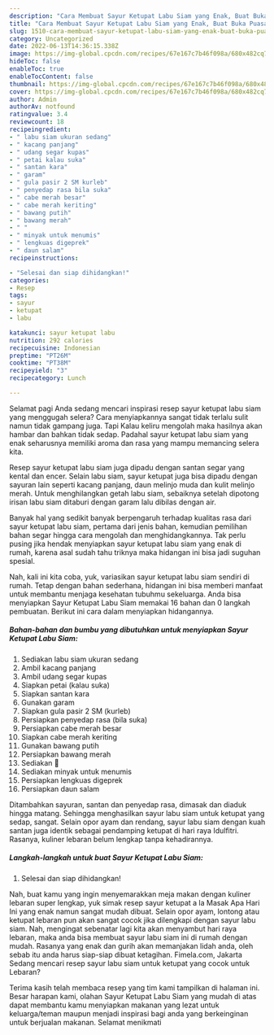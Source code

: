 ```yaml
---
description: "Cara Membuat Sayur Ketupat Labu Siam yang Enak, Buat Buka Puasa}"
title: "Cara Membuat Sayur Ketupat Labu Siam yang Enak, Buat Buka Puasa}"
slug: 1510-cara-membuat-sayur-ketupat-labu-siam-yang-enak-buat-buka-puasa
category: Uncategorized
date: 2022-06-13T14:36:15.338Z
image: https://img-global.cpcdn.com/recipes/67e167c7b46f098a/680x482cq70/sayur-ketupat-labu-siam-foto-resep-utama.jpg
hideToc: false
enableToc: true
enableTocContent: false
thumbnail: https://img-global.cpcdn.com/recipes/67e167c7b46f098a/680x482cq70/sayur-ketupat-labu-siam-foto-resep-utama.jpg
cover: https://img-global.cpcdn.com/recipes/67e167c7b46f098a/680x482cq70/sayur-ketupat-labu-siam-foto-resep-utama.jpg
author: Admin
authorAv: notfound
ratingvalue: 3.4
reviewcount: 18
recipeingredient:
- " labu siam ukuran sedang"
- " kacang panjang"
- " udang segar kupas"
- " petai kalau suka"
- " santan kara"
- " garam"
- " gula pasir 2 SM kurleb"
- " penyedap rasa bila suka"
- " cabe merah besar"
- " cabe merah keriting"
- " bawang putih"
- " bawang merah"
- " "
- " minyak untuk menumis"
- " lengkuas digeprek"
- " daun salam"
recipeinstructions:

- "Selesai dan siap dihidangkan!"
categories:
- Resep
tags:
- sayur
- ketupat
- labu

katakunci: sayur ketupat labu 
nutrition: 292 calories
recipecuisine: Indonesian
preptime: "PT26M"
cooktime: "PT38M"
recipeyield: "3"
recipecategory: Lunch

---
```



Selamat pagi Anda sedang mencari inspirasi resep sayur ketupat labu siam yang menggugah selera? Cara menyiapkannya sangat tidak terlalu sulit namun tidak gampang juga. Tapi Kalau keliru mengolah maka hasilnya akan hambar dan bahkan tidak sedap. Padahal sayur ketupat labu siam yang enak seharusnya memiliki aroma dan rasa yang mampu memancing selera kita.


Resep sayur ketupat labu siam juga dipadu dengan santan segar yang kental dan encer. Selain labu siam, sayur ketupat juga bisa dipadu dengan sayuran lain seperti kacang panjang, daun melinjo muda dan kulit melinjo merah. Untuk menghilangkan getah labu siam, sebaiknya setelah dipotong irisan labu siam ditaburi dengan garam lalu dibilas dengan air.

Banyak hal yang sedikit banyak berpengaruh terhadap kualitas rasa dari sayur ketupat labu siam, pertama dari jenis bahan, kemudian pemilihan bahan segar hingga cara mengolah dan menghidangkannya. Tak perlu pusing jika hendak menyiapkan sayur ketupat labu siam yang enak di rumah, karena asal sudah tahu triknya maka hidangan ini bisa jadi suguhan spesial.


Nah, kali ini kita coba, yuk, variasikan sayur ketupat labu siam sendiri di rumah. Tetap dengan bahan sederhana, hidangan ini bisa memberi manfaat untuk membantu menjaga kesehatan tubuhmu sekeluarga. Anda bisa menyiapkan Sayur Ketupat Labu Siam memakai 16 bahan dan 0 langkah pembuatan. Berikut ini cara dalam menyiapkan hidangannya.

<!--inarticleads1-->

##### Bahan-bahan dan bumbu yang dibutuhkan untuk menyiapkan Sayur Ketupat Labu Siam:

1. Sediakan  labu siam ukuran sedang
1. Ambil  kacang panjang
1. Ambil  udang segar kupas
1. Siapkan  petai (kalau suka)
1. Siapkan  santan kara
1. Gunakan  garam
1. Siapkan  gula pasir 2 SM (kurleb)
1. Persiapkan  penyedap rasa (bila suka)
1. Persiapkan  cabe merah besar
1. Siapkan  cabe merah keriting
1. Gunakan  bawang putih
1. Persiapkan  bawang merah
1. Sediakan  🍅
1. Sediakan  minyak untuk menumis
1. Persiapkan  lengkuas digeprek
1. Persiapkan  daun salam


Ditambahkan sayuran, santan dan penyedap rasa, dimasak dan diaduk hingga matang. Sehingga menghasilkan sayur labu siam untuk ketupat yang sedap, sangat. Selain opor ayam dan rendang, sayur labu siam dengan kuah santan juga identik sebagai pendamping ketupat di hari raya Idulfitri. Rasanya, kuliner lebaran belum lengkap tanpa kehadirannya. 

<!--inarticleads2-->

##### Langkah-langkah untuk buat Sayur Ketupat Labu Siam:


1. Selesai dan siap dihidangkan!

Nah, buat kamu yang ingin menyemarakkan meja makan dengan kuliner lebaran super lengkap, yuk simak resep sayur ketupat a la Masak Apa Hari Ini yang enak namun sangat mudah dibuat. Selain opor ayam, lontong atau ketupat lebaran pun akan sangat cocok jika dilengkapi dengan sayur labu siam. Nah, mengingat sebenatar lagi kita akan menyambut hari raya lebaran, maka anda bisa membuat sayur labu siam ini di rumah dengan mudah. Rasanya yang enak dan gurih akan memanjakan lidah anda, oleh sebab itu anda harus siap-siap dibuat ketagihan. Fimela.com, Jakarta Sedang mencari resep sayur labu siam untuk ketupat yang cocok untuk Lebaran? 

Terima kasih telah membaca resep yang tim kami tampilkan di halaman ini. Besar harapan kami, olahan Sayur Ketupat Labu Siam yang mudah di atas dapat membantu kamu menyiapkan makanan yang lezat untuk keluarga/teman maupun menjadi inspirasi bagi anda yang berkeinginan untuk berjualan makanan. Selamat menikmati
